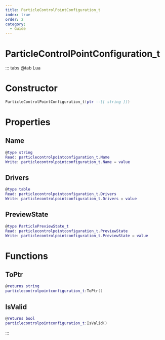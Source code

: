 ```yaml
---
title: ParticleControlPointConfiguration_t
index: true
order: 2
category:
  - Guide
---
```


# ParticleControlPointConfiguration_t

::: tabs
@tab Lua
# Constructor
```lua
ParticleControlPointConfiguration_t(ptr --[[ string ]])
```
# Properties
## Name 
```lua
@type string
Read: particlecontrolpointconfiguration_t.Name
Write: particlecontrolpointconfiguration_t.Name = value
```
## Drivers 
```lua
@type table
Read: particlecontrolpointconfiguration_t.Drivers
Write: particlecontrolpointconfiguration_t.Drivers = value
```
## PreviewState 
```lua
@type ParticlePreviewState_t
Read: particlecontrolpointconfiguration_t.PreviewState
Write: particlecontrolpointconfiguration_t.PreviewState = value
```
# Functions
## ToPtr
```lua
@returns string
particlecontrolpointconfiguration_t:ToPtr()
```
## IsValid
```lua
@returns bool
particlecontrolpointconfiguration_t:IsValid()
```

:::